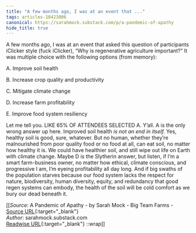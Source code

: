 ```yaml
---
title: "A few months ago, I was at an event that ..."
tags: articles-10423006
canonical: https://sarahmock.substack.com/p/a-pandemic-of-apathy
hide_title: true
---
```


A few months ago, I was at an event that asked this question of participants iClicker style (fuck iClicker), “Why is regenerative agriculture important?” It was multiple choice with the following options (from memory):

A. Improve soil health

B. Increase crop quality and productivity

C. Mitigate climate change

D. Increase farm profitability

E. Improve food system resiliency

Let me tell you. LIKE 65% OF ATTENDEES SELECTED A. Y’all. A is the only wrong answer up here. Improved soil health *is not an end in itself.* Yes, healthy soil is good, sure, whatever. But no human, whether they’re malnourished from poor quality food or no food at all, can eat soil, no matter how healthy it is. We could have healthier soil, and still wipe out life on Earth with climate change. Maybe D is the Slytherin answer, but listen, if I’m a smart farm-business owner, no matter how ethical, climate conscious, and progressive I am, I’m eyeing profitability all day long. And if big swaths of the population starves because our food system lacks the respect for nature, biodiversity, human diversity, equity, and redundancy that good regen systems can embody, the health of the soil will be cold comfort as we bury our dead beneath it.


[[_Source_: A Pandemic of Apathy - by Sarah Mock - Big Team Farms - [Source URL](https://sarahmock.substack.com/p/a-pandemic-of-apathy){:target="_blank"}<br>
_Author_: sarahmock.substack.com<br>
[Readwise URL](https://readwise.io/open/213348194){:target="_blank"}
::wrap]]